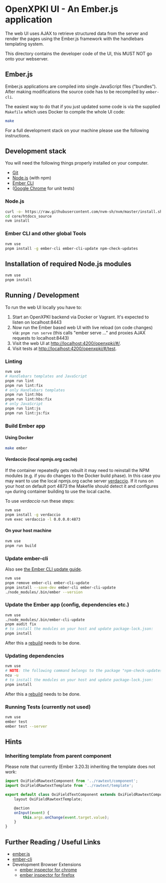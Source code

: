 # OpenXPKI UI - An Ember.js application

The web UI uses AJAX to retrieve structured data from the server and render
the pages using the Ember.js framework with the handlebars templating system.

This directory contains the developer code of the UI, this MUST NOT go onto
your webserver.

## Ember.js

Ember.js applications are compiled into single JavaScript files ("bundles").
After making modifications the source code has to be recompiled by `ember-cli`.

The easiest way to do that if you just updated some code is via the supplied
`Makefile` which uses Docker to compile the whole UI code:

```bash
make
```

For a full development stack on your machine please use the following
instructions.

## Development stack

You will need the following things properly installed on your computer.

* [Git](https://git-scm.com/)
* [Node.js](https://nodejs.org/) (with npm)
* [Ember CLI](https://ember-cli.com/)
* ([Google Chrome](https://google.com/chrome/) for unit tests)

### Node.js

```bash
curl -o- https://raw.githubusercontent.com/nvm-sh/nvm/master/install.sh | bash
cd core/htdocs_source
nvm install
```

### Ember CLI and other global Tools

```bash
nvm use
pnpm install -g ember-cli ember-cli-update npm-check-updates
```

## Installation of required Node.js modules

```bash
nvm use
pnpm install
```

## Running / Development

To run the web UI locally you have to:

1. Start an OpenXPKI backend via Docker or Vagrant. It's expected to listen on localhost:8443
2. Now run the Ember based web UI with live reload (on code changes) via:
   `pnpm run serve` (this calls "ember serve ..." and proxies AJAX requests to localhost:8443)
3. Visit the web UI at [http://localhost:4200/openxpki/#/](http://localhost:4200/openxpki/#/).
4. Visit tests at [http://localhost:4200/openxpki/#/test](http://localhost:4200/openxpki/#/test).

### Linting

```bash
nvm use
# Handlebars templates and JavaScript
pnpm run lint
pnpm run lint:fix
# only Handlebars templates
pnpm run lint:hbs
pnpm run lint:hbs:fix
# only JavaScript
pnpm run lint:js
pnpm run lint:js:fix
```

### Build Ember app

####  Using Docker

```bash
make ember
```

#### Verdaccio (local npmjs.org cache)

If the container repeatedly gets rebuilt it may need to reinstall the NPM modules (e.g. if you do changes to the Docker build phase). In this case you may want to use the local npmjs.org cache server [verdaccio](https://verdaccio.org/). If it runs on your host on default port 4873 the Makefile should detect it and configures `npm` during container building to use the local cache.

To use _verdaccio_ run these steps:

```bash
nvm use
pnpm install -g verdaccio
nvm exec verdaccio -l 0.0.0.0:4873
```



#### On your host machine

```bash
nvm use
pnpm run build
```

### Update ember-cli

Also see [the Ember CLI update guide](https://cli.emberjs.com/release/basic-use/upgrading/).

```bash
nvm use
pnpm remove ember-cli ember-cli-update
pnpm install --save-dev ember-cli ember-cli-update
./node_modules/.bin/ember --version
```

### Update the Ember app (config, dependencies etc.)

```bash
nvm use
./node_modules/.bin/ember-cli-update
pnpm audit fix
# to install the modules on your host and update package-lock.json:
pnpm install
```

After this a [rebuild](#build-production) needs to be done.

### Updating dependencies

```bash
nvm use
# NOTE: the following command belongs to the package "npm-check-updates", not "ncu"!
ncu -u
# to install the modules on your host and update package-lock.json:
pnpm install
```

After this a [rebuild](#build-production) needs to be done.

### Running Tests (currently not used)

```bash
nvm use
ember test
ember test --server
```

## Hints

### Inheriting template from parent component

Please note that currently (Ember 3.20.3) inheriting the template does not work:

```javascript
import OxiFieldRawtextComponent from '../rawtext/component';
import OxiFieldRawtextTemplate from '../rawtext/template';

export default class OxiFieldTextComponent extends OxiFieldRawtextComponent {
    layout OxiFieldRawtextTemplate;

    @action
    onInput(event) {
        this.args.onChange(event.target.value);
    }
}
```

## Further Reading / Useful Links

* [ember.js](https://emberjs.com/)
* [ember-cli](https://ember-cli.com/)
* Development Browser Extensions
  * [ember inspector for chrome](https://chrome.google.com/webstore/detail/ember-inspector/bmdblncegkenkacieihfhpjfppoconhi)
  * [ember inspector for firefox](https://addons.mozilla.org/en-US/firefox/addon/ember-inspector/)
